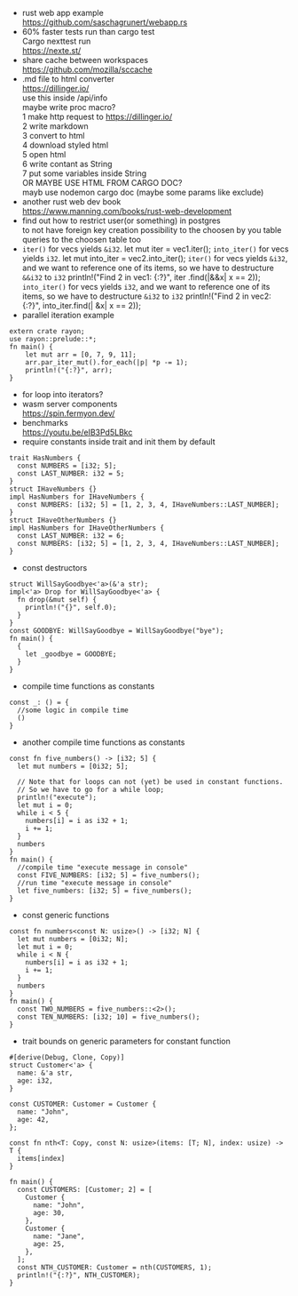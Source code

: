 * rust web app example <br/>
https://github.com/saschagrunert/webapp.rs <br/>
* 60% faster tests run than cargo test <br/>
Cargo nexttest run <br/>
https://nexte.st/ <br/>
* share cache between workspaces <br/>
https://github.com/mozilla/sccache <br/>
* .md file to html converter <br/>
https://dillinger.io/ <br/>
use this inside /api/info <br/>
maybe write proc macro? <br/>
1 make http request to https://dillinger.io/ <br/>
2 write markdown <br/>
3 convert to html <br/>
4 download styled html <br/>
5 open html <br/>
6 write contant as String <br/>
7 put some variables inside String <br/>
OR MAYBE USE HTML FROM CARGO DOC? <br/>
mayb use nodemon cargo doc (maybe some params like exclude) <br/>
* another rust web dev book <br/>
https://www.manning.com/books/rust-web-development <br/>
* find out how to restrict user(or something) in postgres <br/>
to not have foreign key creation possibility to the choosen by you table <br/>
queries to the choosen table too <br/>
* `iter()` for vecs yields `&i32`.
let mut iter = vec1.iter();
`into_iter()` for vecs yields `i32`.
let mut into_iter = vec2.into_iter();
`iter()` for vecs yields `&i32`, and we want to reference one of its
items, so we have to destructure `&&i32` to `i32`
println!("Find 2 in vec1: {:?}", iter .find(|&&x| x == 2));
`into_iter()` for vecs yields `i32`, and we want to reference one of
its items, so we have to destructure `&i32` to `i32`
println!("Find 2 in vec2: {:?}", into_iter.find(| &x| x == 2));
* parallel iteration example
```
extern crate rayon;
use rayon::prelude::*;
fn main() {
    let mut arr = [0, 7, 9, 11];
    arr.par_iter_mut().for_each(|p| *p -= 1);
    println!("{:?}", arr);
}
```
* for loop into iterators?
* wasm server components <br/>
https://spin.fermyon.dev/
* benchmarks </br>
https://youtu.be/eIB3Pd5LBkc
* require constants inside trait and init them by default
```
trait HasNumbers {
  const NUMBERS = [i32; 5];
  const LAST_NUMBER: i32 = 5;
}
struct IHaveNumbers {}
impl HasNumbers for IHaveNumbers {
  const NUMBERS: [i32; 5] = [1, 2, 3, 4, IHaveNumbers::LAST_NUMBER];
}
struct IHaveOtherNumbers {}
impl HasNumbers for IHaveOtherNumbers {
  const LAST_NUMBER: i32 = 6; 
  const NUMBERS: [i32; 5] = [1, 2, 3, 4, IHaveNumbers::LAST_NUMBER];
}
```
* const destructors
```
struct WillSayGoodbye<'a>(&'a str);
impl<'a> Drop for WillSayGoodbye<'a> {
  fn drop(&mut self) {
    println!("{}", self.0);
  }
}
const GOODBYE: WillSayGoodbye = WillSayGoodbye("bye");
fn main() {
  {
    let _goodbye = GOODBYE;
  }
}
```
* compile time functions as constants
```
const _: () = {
  //some logic in compile time
  ()
}
```
* another compile time functions as constants
```
const fn five_numbers() -> [i32; 5] {
  let mut numbers = [0i32; 5];
  
  // Note that for loops can not (yet) be used in constant functions.
  // So we have to go for a while loop;
  println!("execute");
  let mut i = 0;
  while i < 5 {
    numbers[i] = i as i32 + 1;
    i += 1;
  }
  numbers
}
fn main() {
  //compile time "execute message in console"
  const FIVE_NUMBERS: [i32; 5] = five_numbers();
  //run time "execute message in console"
  let five_numbers: [i32; 5] = five_numbers();
}
```
* const generic functions
```
const fn numbers<const N: usize>() -> [i32; N] {
  let mut numbers = [0i32; N];
  let mut i = 0;
  while i < N {
    numbers[i] = i as i32 + 1;
    i += 1;
  }
  numbers
}
fn main() {
  const TWO_NUMBERS = five_numbers::<2>();
  const TEN_NUMBERS: [i32; 10] = five_numbers();
}
```
* trait bounds on generic parameters for constant function
```
#[derive(Debug, Clone, Copy)]
struct Customer<'a> {
  name: &'a str,
  age: i32,
}

const CUSTOMER: Customer = Customer {
  name: "John",
  age: 42,
};

const fn nth<T: Copy, const N: usize>(items: [T; N], index: usize) -> T {
  items[index]
}

fn main() {
  const CUSTOMERS: [Customer; 2] = [
    Customer {
      name: "John",
      age: 30,
    },
    Customer {
      name: "Jane",
      age: 25,
    },
  ];
  const NTH_CUSTOMER: Customer = nth(CUSTOMERS, 1);
  println!("{:?}", NTH_CUSTOMER);
}
```
